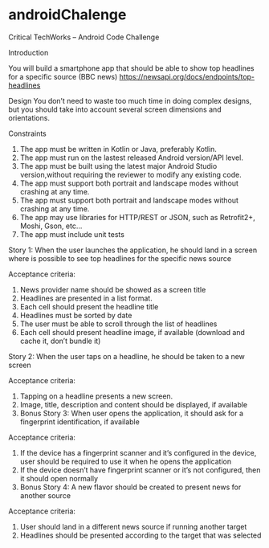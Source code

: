 # androidChalenge
Critical TechWorks – Android Code Challenge

Introduction

You will build a smartphone app that should be able to show top headlines for a specific source (BBC news)
https://newsapi.org/docs/endpoints/top-headlines

Design
You don’t need to waste too much time in doing complex designs, but you should take into account several screen dimensions and orientations.

Constraints
1. The app must be written in Kotlin or Java, preferably Kotlin.
2. The app must run on the lastest released Android version/API level.
3. The app must be built using the latest major Android Studio version,without requiring the reviewer to modify any existing code.
4. The app must support both portrait and landscape modes without crashing at any time.
5. The app must support both portrait and landscape modes without crashing at any time.
6. The app may use libraries for HTTP/REST or JSON, such as Retrofit2+, Moshi, Gson, etc...
7. The app must include unit tests

Story 1: When the user launches the application, he should land in a screen where is possible to see top headlines for the specific news source

Acceptance criteria:
1. News provider name should be showed as a screen title
2. Headlines are presented in a list format.
3. Each cell should present the headline title
4. Headlines must be sorted by date
5. The user must be able to scroll through the list of headlines
6. Each cell should present headline image, if available (download and cache it, don’t bundle it)

Story 2: When the user taps on a headline, he should be taken to a new screen

Acceptance criteria:
1. Tapping on a headline presents a new screen.
2. Image, title, description and content should be displayed, if available
3. Bonus Story 3: When user opens the application, it should ask for a fingerprint identification, if available

Acceptance criteria:
1. If the device has a fingerprint scanner and it’s configured in the device, user should be required to use it when he opens the application
2. If the device doesn’t have fingerprint scanner or it’s not configured, then it should open normally
3. Bonus Story 4: A new flavor should be created to present news for another source

Acceptance criteria:
1. User should land in a different news source if running another target
2. Headlines should be presented according to the target that was selected
